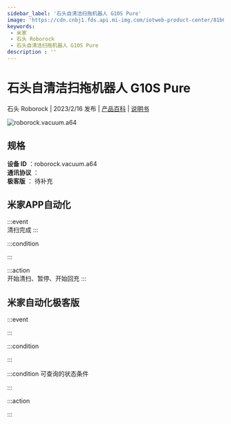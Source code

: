 ```yaml
---
sidebar_label: '石头自清洁扫拖机器人 G10S Pure'
image: 'https://cdn.cnbj1.fds.api.mi-img.com/iotweb-product-center/81b03e1b308d6ced9e3d541a72f39c4b_1673232592663.png?GalaxyAccessKeyId=AKVGLQWBOVIRQ3XLEW&Expires=9223372036854775807&Signature=f3QLjyf/qsPUkfzD1vkOs2wUhzs='
keywords: 
 - 米家
 - 石头 Roborock
 - 石头自清洁扫拖机器人 G10S Pure
description : ''
---
```

# 石头自清洁扫拖机器人 G10S Pure

石头 Roborock | 2023/2/16 发布 | [产品百科](https://home.mi.com/webapp/content/baike/product/index.html?model=roborock.vacuum.a64/) | [说明书](https://home.mi.com/views/introduction.html?model=roborock.vacuum.a64&region=cn)

![roborock.vacuum.a64](https://cdn.cnbj1.fds.api.mi-img.com/iotweb-product-center/81b03e1b308d6ced9e3d541a72f39c4b_1673232592663.png?GalaxyAccessKeyId=AKVGLQWBOVIRQ3XLEW&Expires=9223372036854775807&Signature=f3QLjyf/qsPUkfzD1vkOs2wUhzs=)

## 规格  
> 
**设备 ID** ：roborock.vacuum.a64  
**通讯协议** ：  
**极客版**  ： 待补充 


## 米家APP自动化  

:::event  
清扫完成
:::

:::condition  

:::

:::action   
开始清扫、暂停、开始回充
:::

## 米家自动化极客版  

:::event  

:::

:::condition  

:::

:::condition 可查询的状态条件  

:::

:::action  

:::

        
